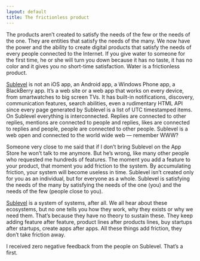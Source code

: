 ```yaml
---
layout: default
title: The frictionless product
---
```


The products aren’t created to satisfy the needs of the few or the needs of the one. They are entities that satisfy the needs of the many. We now have the power and the ability to create digital products that satisfy the needs of every people connected to the Internet. If you give water to someone for the first time, he or she will turn you down because it has no taste, it has no color and it gives you no short-time satisfaction. Water is a frictionless product.

[Sublevel](http://sublevel.net/) is not an iOS app, an Android app, a Windows Phone app, a BlackBerry app. It’s a web site or a  web app that works on every device, from smartwatches to big screen TVs. It has built-in notifications, discovery, communication features, search abilities, even a rudimentary HTML API since every page generated by Sublevel is a list of UTC timestamped items. On Sublevel everything is interconnected. Replies are connected to other replies, mentions are connected to people and replies, likes are connected to replies and people, people are connected to other people. Sublevel is a web open and connected to the world wide web — remember WWW?

Someone very close to me said that if I don’t bring Sublevel on the App Store he won’t talk to me anymore. But he’s wrong, like many other people who requested me hundreds of features. The moment you add a feature to your product, that moment you add friction to the system. By accumulating friction, your system will become useless in time. Sublevel isn’t created only for you as an individual, but for everyone as a whole. Sublevel is satisfying the needs of the many by satisfying the needs of the one (you) and the needs of the few (people close to you).

[Sublevel](http://sublevel.net/) is a system of systems, after all. We all hear about these ecosystems, but no one tells you how they work, why they exists or why we need them. That’s because they have no theory to sustain these. They keep adding feature after feature, product lines after products lines, buy startups after startups, create apps after apps. All these things add friction, they don’t take friction away.

I received zero negative feedback from the people on Sublevel. That’s a first.